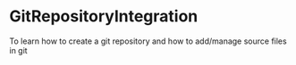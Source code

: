 # GitRepositoryIntegration
To learn how to create a git repository and how to add/manage source files in git
